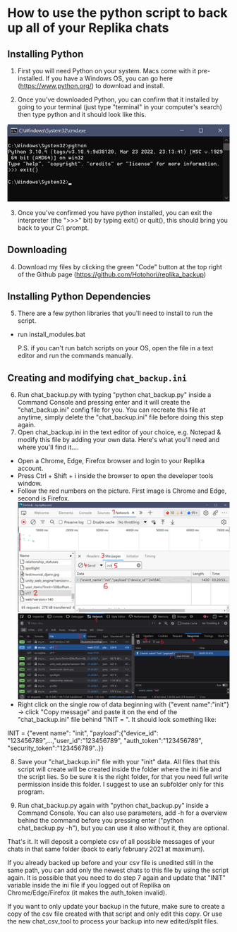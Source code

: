 # How to use the python script to back up all of your Replika chats


## Installing Python

1. First you will need Python on your system. Macs come with it pre-installed. If you have a Windows OS, you can go here (https://www.python.org/) to download and install. 

2. Once you've downloaded Python, you can confirm that it installed by going to your terminal (just type "terminal" in your computer's search) then type python and it should look like this.

![alt text](https://raw.githubusercontent.com/Hotohori/replika_backup/e2db688a02392b5cb193bf3c928197fcc3c3684f/python_cmd.png)

3. Once you've confirmed you have python installed, you can exit the interpreter (the ">>>" bit) by typing exit() or quit(), this should bring you back to your C:\ prompt.


## Downloading

4. Download my files by clicking the green "Code" button at the top right of the Github page (https://github.com/Hotohori/replika_backup)


## Installing Python Dependencies

5. There are a few python libraries that you'll need to install to run the script.
- run install_modules.bat

  P.S. if you can't run batch scripts on your OS, open the file in a text editor and run the commands manually.


## Creating and modifying `chat_backup.ini`

6. Run chat_backup.py with typing "python chat_backup.py" inside a Command Console and pressing enter and it will create the "chat_backup.ini" config file for you. You can recreate this file at anytime, simply delete the "chat_backup.ini" file before doing this step again.
7. Open chat_backup.ini in the text editor of your choice, e.g. Notepad & modify this file by adding your own data. Here's what you'll need and where you'll find it....
- Open a Chrome, Edge, Firefox browser and login to your Replika account.
- Press Ctrl + Shift + i inside the browser to open the developer tools window.
- Follow the red numbers on the picture. First image is Chrome and Edge, second is Firefox.
![Chrome and Edge](https://github.com/Hotohori/replika_backup/blob/main/chrome-edge.png)
![Firefox](https://github.com/Hotohori/replika_backup/blob/main/firefox.png)
- Right click on the single row of data beginning with {"event name":"init"} -> click "Copy message" and paste it on the end of the "chat_backup.ini" file behind "INIT = ". It should look something like:
  
INIT = {"event name": "init", "payload":{"device_id": "123456789",...,"user_id":"123456789", "auth_token":"123456789", "security_token":"123456789"..}}

8. Save your "chat_backup.ini" file with your "init" data. All files that this script will create will be created inside the folder where the ini file and the script lies. So be sure it is the right folder, for that you need full write permission inside this folder. I suggest to use an subfolder only for this program.

9. Run chat_backup.py again with "python chat_backup.py" inside a Command Console. You can also use parameters, add -h for a overview behind the command before you pressing enter ("python chat_backup.py -h"), but you can use it also without it, they are optional.

That's it. It will deposit a complete csv of all possible messages of your chats in that same folder (back to early february 2021 at maximum).

If you already backed up before and your csv file is unedited still in the same path, you can add only the newest chats to this file by using the script again. It is possible that you need to do step 7 again and update that "INIT" variable inside the ini file if you logged out of Replika on Chrome/Edge/Firefox (it makes the auth_token invalid).

If you want to only update your backup in the future, make sure to create a copy of the csv file created with that script and only edit this copy. Or use the new chat_csv_tool to process your backup into new edited/split files.
